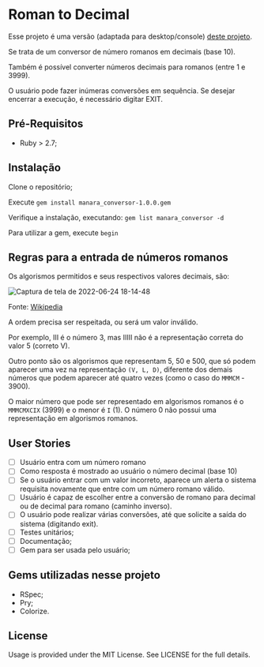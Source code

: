 # Roman to Decimal
Esse projeto é uma versão (adaptada para desktop/console) [deste projeto](https://github.com/florinpop17/app-ideas/blob/master/Projects/1-Beginner/Roman-to-Decimal-Converter.md#user-stories).

Se trata de um conversor de número romanos em decimais (base 10).

Também é possível converter números decimais para romanos (entre 1 e 3999).

O usuário pode fazer inúmeras conversões em sequência. Se desejar encerrar a execução, é necessário digitar EXIT.

## Pré-Requisitos

- Ruby > 2.7;

## Instalação

Clone o repositório;

Execute `gem install manara_conversor-1.0.0.gem`

Verifique a instalação, executando: `gem list manara_conversor -d`

Para utilizar a gem, execute `begin`

## Regras para a entrada de números romanos
Os algorismos permitidos e seus respectivos valores decimais, são:

![Captura de tela de 2022-06-24 18-14-48](https://user-images.githubusercontent.com/87029318/175695666-1c14ee0a-016f-4256-9d3a-9dc6e3fa1c50.png)

Fonte: [Wikipedia](https://en.wikipedia.org/wiki/Roman_numerals)

A ordem precisa ser respeitada, ou será um valor inválido.

Por exemplo, III é o número 3, mas IIIII não é a representação correta do valor 5 (correto V).

Outro ponto são os algorismos que representam 5, 50 e 500, que só podem aparecer uma vez na representação `(V, L, D)`, diferente dos demais números que podem aparecer até quatro vezes (como o caso do `MMMCM` - 3900).

O maior número que pode ser representado em algorismos romanos é o `MMMCMXCIX` (3999) e o menor é `I` (1). O número 0 não possui uma representação em algorismos romanos.


## User Stories
 -   [ ] Usuário entra com um número romano
 -   [ ] Como resposta é mostrado ao usuário o número decimal (base 10)
 -   [ ] Se o usuário entrar com um valor incorreto, aparece um alerta o sistema requisita novamente que entre com um número romano válido.
 -   [ ] Usuário é capaz de escolher entre a conversão de romano para decimal ou de decimal para romano (caminho inverso).
 -   [ ] O usuário pode realizar várias conversões, até que solicite a saída do sistema (digitando exit).
-   [ ] Testes unitários;
-   [ ] Documentação;
-   [ ] Gem para ser usada pelo usuário;

## Gems utilizadas nesse projeto
- RSpec;
- Pry;
- Colorize.

## License 
Usage is provided under the MIT License. See LICENSE for the full details.
